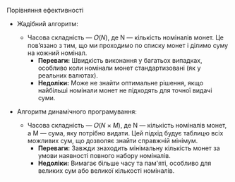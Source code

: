 Порівняння ефективності
- Жадібний алгоритм:
  - Часова складність —  𝑂(𝑁), де N — кількість номіналів монет. Це пов’язано з тим, що ми проходимо по списку монет і ділимо суму на кожний номінал.
    - **Переваги:** Швидкість виконання у багатьох випадках, особливо коли номінали монет стандартизовані (як у реальних валютах). 
    - **Недоліки:** Може не знайти оптимальне рішення, якщо найбільші номінали монет не підходять для точної видачі суми.

- Алгоритм динамічного програмування:
  - Часова складність — 𝑂(𝑁 × 𝑀), де N — кількість номіналів монет, а M — сума, яку потрібно видати. Цей підхід будує таблицю всіх можливих сум, що дозволяє знайти справжній мінімум. 
    - **Переваги:** Завжди знаходить мінімальну кількість монет за умови наявності повного набору номіналів. 
    - **Недоліки:** Вимагає більше часу та пам'яті, особливо для великих сум або великої кількості номіналів.